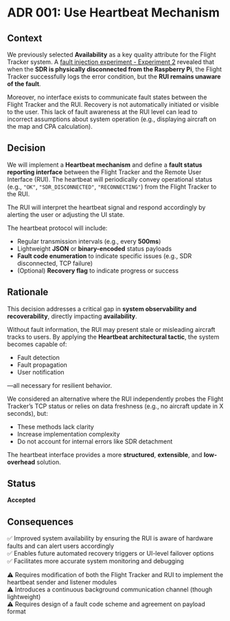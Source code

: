 # ADR 001: Use Heartbeat Mechanism

## Context

We previously selected **Availability** as a key quality attribute for the Flight Tracker system. A [fault injection experiment - Experiment 2](https://docs.google.com/document/d/16N1N-vS0hyGsK_7ds6XFNXFj4Xg0ZByGWQRLtgze0B8/edit?tab=t.0#heading=h.bk02gqp2jods) revealed that when the **SDR is physically disconnected from the Raspberry Pi**, the Flight Tracker successfully logs the error condition, but the **RUI remains unaware of the fault**.

Moreover, no interface exists to communicate fault states between the Flight Tracker and the RUI. Recovery is not automatically initiated or visible to the user. This lack of fault awareness at the RUI level can lead to incorrect assumptions about system operation (e.g., displaying aircraft on the map and CPA calculation).

## Decision

We will implement a **Heartbeat mechanism** and define a **fault status reporting interface** between the Flight Tracker and the Remote User Interface (RUI). The heartbeat will periodically convey operational status (e.g., `"OK"`, `"SDR_DISCONNECTED"`, `"RECONNECTING"`) from the Flight Tracker to the RUI.

The RUI will interpret the heartbeat signal and respond accordingly by alerting the user or adjusting the UI state.

The heartbeat protocol will include:

- Regular transmission intervals (e.g., every **500ms**)
- Lightweight **JSON** or **binary-encoded** status payloads
- **Fault code enumeration** to indicate specific issues (e.g., SDR disconnected, TCP failure)
- (Optional) **Recovery flag** to indicate progress or success

## Rationale

This decision addresses a critical gap in **system observability and recoverability**, directly impacting **availability**.

Without fault information, the RUI may present stale or misleading aircraft tracks to users. By applying the **Heartbeat architectural tactic**, the system becomes capable of:

- Fault detection  
- Fault propagation  
- User notification  

—all necessary for resilient behavior.

We considered an alternative where the RUI independently probes the Flight Tracker’s TCP status or relies on data freshness (e.g., no aircraft update in X seconds), but:

- These methods lack clarity
- Increase implementation complexity
- Do not account for internal errors like SDR detachment

The heartbeat interface provides a more **structured**, **extensible**, and **low-overhead** solution.

## Status

**Accepted**

## Consequences

✅ Improved system availability by ensuring the RUI is aware of hardware faults and can alert users accordingly  
✅ Enables future automated recovery triggers or UI-level failover options  
✅ Facilitates more accurate system monitoring and debugging  

⚠ Requires modification of both the Flight Tracker and RUI to implement the heartbeat sender and listener modules  
⚠ Introduces a continuous background communication channel (though lightweight)  
⚠ Requires design of a fault code scheme and agreement on payload format
